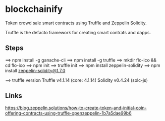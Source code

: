 # blockchainify
Token crowd sale smart contracts using Truffle and Zeppelin Solidity.

Truffle is the defacto framework for creating smart contrats and dapps.

## Steps
==> npm install -g ganache-cli
==> npm install -g truffle
==>  mkdir flo-ico && cd flo-ico
==> npm init
==> truffle init
==> npm install zeppelin-solidity
==> npm install zeppelin-solidity@1.7.0

==> truffle version
Truffle v4.1.14 (core: 4.1.14)
Solidity v0.4.24 (solc-js)


## Links

https://blog.zeppelin.solutions/how-to-create-token-and-initial-coin-offering-contracts-using-truffle-openzeppelin-1b7a5dae99b6